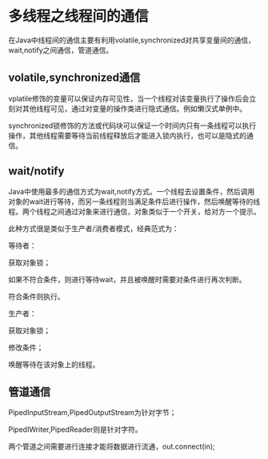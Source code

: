 # 多线程之线程间的通信

在Java中线程间的通信主要有利用volatile,synchronized对共享变量间的通信，wait,notify之间通信，管道通信。

## volatile,synchronized通信

vplatile修饰的变量可以保证内存可见性，当一个线程对该变量执行了操作后会立刻对其他线程可见，通过对变量的操作类进行隐式通信。例如懒汉式单例中。

synchronized锁修饰的方法或代码块可以保证一个时间内只有一条线程可以执行操作，其他线程需要等待当前线程释放后才能进入锁内执行，也可以是隐式的通信。

## wait/notify

Java中使用最多的通信方式为wait,notify方式。一个线程去设置条件，然后调用对象的wait进行等待，而另一条线程则当满足条件后进行操作，然后唤醒等待的线程。两个线程之间通过对象来进行通信，对象类似于一个开关，给对方一个提示。

此种方式很是类似于生产者/消费者模式，经典范式为：

等待者：

获取对象锁；

如果不符合条件，则进行等待wait，并且被唤醒时需要对条件进行再次判断。

符合条件则执行。

生产者：

获取对象锁；

修改条件；

唤醒等待在该对象上的线程。

## 管道通信

PipedInputStream,PipedOutputStream为针对字节；

PipedIWriter,PipedReader则是针对字符。

两个管道之间需要进行连接才能将数据进行流通，out.connect(in);



























